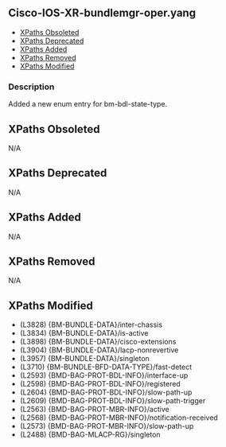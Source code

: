 ## Cisco-IOS-XR-bundlemgr-oper.yang

- [XPaths Obsoleted](#xpaths-obsoleted)
- [XPaths Deprecated](#xpaths-deprecated)
- [XPaths Added](#xpaths-added)
- [XPaths Removed](#xpaths-removed)
- [XPaths Modified](#xpaths-modified)

### Description

Added a new enum entry for bm-bdl-state-type.

## XPaths Obsoleted

N/A

## XPaths Deprecated

N/A

## XPaths Added

N/A

## XPaths Removed

N/A

## XPaths Modified

- (L3828)	{BM-BUNDLE-DATA}/inter-chassis
- (L3834)	{BM-BUNDLE-DATA}/is-active
- (L3898)	{BM-BUNDLE-DATA}/cisco-extensions
- (L3904)	{BM-BUNDLE-DATA}/lacp-nonrevertive
- (L3957)	{BM-BUNDLE-DATA}/singleton
- (L3710)	{BM-BUNDLE-BFD-DATA-TYPE}/fast-detect
- (L2593)	{BMD-BAG-PROT-BDL-INFO}/interface-up
- (L2598)	{BMD-BAG-PROT-BDL-INFO}/registered
- (L2604)	{BMD-BAG-PROT-BDL-INFO}/slow-path-up
- (L2609)	{BMD-BAG-PROT-BDL-INFO}/slow-path-trigger
- (L2563)	{BMD-BAG-PROT-MBR-INFO}/active
- (L2568)	{BMD-BAG-PROT-MBR-INFO}/notification-received
- (L2573)	{BMD-BAG-PROT-MBR-INFO}/slow-path-up
- (L2488)	{BMD-BAG-MLACP-RG}/singleton

